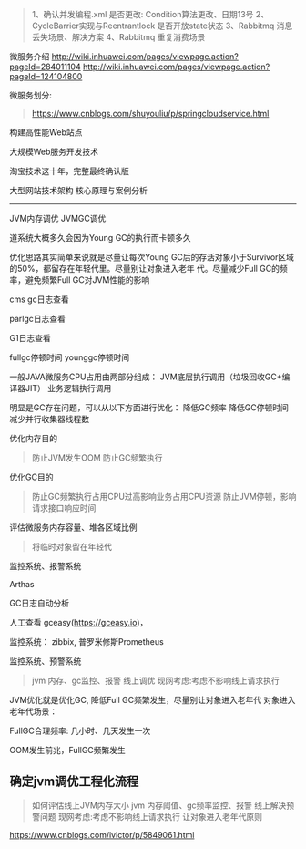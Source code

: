 > 1、确认并发编程.xml 是否更改: Condition算法更改、日期13号 2、CycleBarrier实现与Reentrantlock 是否开放state状态 3、Rabbitmq 消息丢失场景、解决方案 4、Rabbitmq 重复消费场景



微服务介绍
http://wiki.inhuawei.com/pages/viewpage.action?pageId=284011104
http://wiki.inhuawei.com/pages/viewpage.action?pageId=124104800


微服务划分:
>https://www.cnblogs.com/shuyouliu/p/springcloudservice.html



构建高性能Web站点

大规模Web服务开发技术

淘宝技术这十年，完整最终确认版

大型网站技术架构 核心原理与案例分析

------------------------------------------------------------------------------------






JVM内存调优
JVMGC调优









道系统大概多久会因为Young GC的执行而卡顿多久


优化思路其实简单来说就是尽量让每次Young GC后的存活对象小于Survivor区域的50%，都留存在年轻代里。尽量别让对象进入老年 代。尽量减少Full GC的频率，避免频繁Full GC对JVM性能的影响

cms gc日志查看


parlgc日志查看

G1日志查看

fullgc停顿时间
younggc停顿时间




一般JAVA微服务CPU占用由两部分组成：
JVM底层执行调用（垃圾回收GC+编译器JIT）
业务逻辑执行调用



明显是GC存在问题，可以从以下方面进行优化：
降低GC频率
降低GC停顿时间
减少并行收集器线程数




优化内存目的
> 防止JVM发生OOM
> 防止GC频繁执行


优化GC目的
> 防止GC频繁执行占用CPU过高影响业务占用CPU资源
> 防止JVM停顿，影响请求接口响应时间


评估微服务内存容量、堆各区域比例
> 将临时对象留在年轻代



监控系统、报警系统



Arthas

GC日志自动分析

人工查看
gceasy(https://gceasy.io)，





监控系统： zibbix, 普罗米修斯Prometheus








监控系统、预警系统

> jvm 内存、gc监控、报警
> 线上调优
现网考虑:考虑不影响线上请求执行



JVM优化就是优化GC, 降低Full GC频繁发生，尽量别让对象进入老年代
对象进入老年代场景：


FullGC合理频率: 几小时、几天发生一次


OOM发生前兆，FullGC频繁发生






确定jvm调优工程化流程
------------------------------------------------
> 如何评估线上JVM内存大小
> jvm 内存阈值、gc频率监控、报警
> 线上解决预警问题
现网考虑:考虑不影响线上请求执行
让对象进入老年代原则


https://www.cnblogs.com/ivictor/p/5849061.html


